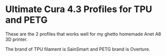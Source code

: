 # Ultimate Cura 4.3 Profiles for TPU and PETG

These are the 2 profiles that works well for my ghetto homemade Anet A8 3D printer.

The brand of TPU filament is SainSmart and PETG brand is Overture.

